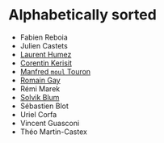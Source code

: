 Alphabetically sorted
=====================

- Fabien Reboia
- Julien Castets
- [Laurent Humez](https://github.com/godric7)
- [Corentin Kerisit](https://github.com/cerisier)
- [Manfred `moul` Touron](https://github.com/moul)
- [Romain Gay](https://github.com/vikbez)
- Rémi Marek
- [Solvik Blum](https://github.com/solvik)
- Sébastien Blot
- Uriel Corfa
- Vincent Guasconi
- Théo Martin-Castex
